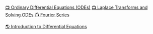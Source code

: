 
[:tv: Ordinary Differential Equations (ODEs)](https://www.youtube.com/playlist?list=PLHXZ9OQGMqxde-SlgmWlCmNHroIWtujBw)
[:tv: Laplace Transforms and Solving ODEs](https://www.youtube.com/watch?v=KqokoYr_h1A&list=PLHXZ9OQGMqxcJXnLr08cyNaup4RDsbAl1)
[:tv: Fourier Series](https://www.youtube.com/watch?v=wmCIrpLBFds&list=PLHXZ9OQGMqxdhXcPyNciLdpvfmAjS82hR)

[:earth_americas: Introduction to Differential Equations](https://web.uvic.ca/~tbazett/diffyqs)
